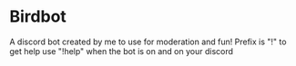 # Birdbot
A discord bot created by me to use for moderation and fun!
Prefix is "!"
to get help use "!help" when the bot is on and on your discord
